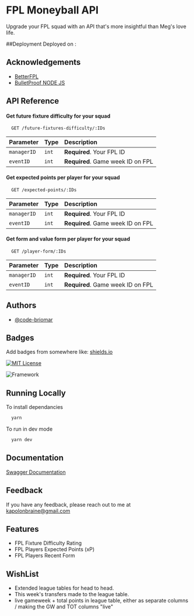 
# FPL Moneyball API

Upgrade your FPL squad with an API that's more insightful than Meg's love life.

##Deployment
Deployed on : [](https://fpl-moneyball-api.onrender.com)

## Acknowledgements

 - [BetterFPL](https://www.betterfpl.com/)
 - [BulletProof NODE JS](https://github.com/santiq/bulletproof-nodejs)
## API Reference

#### Get future fixture difficulty for your squad

```http
  GET /future-fixtures-difficulty/:IDs
```

| Parameter | Type     | Description                |
| :-------- | :------- | :------------------------- |
| `managerID` | `int` | **Required**. Your FPL ID |
| `eventID` | `int` | **Required**. Game week ID on FPL |

#### Get expected points per player for your squad

```http
  GET /expected-points/:IDs
```

| Parameter | Type     | Description                |
| :-------- | :------- | :------------------------- |
| `managerID` | `int` | **Required**. Your FPL ID |
| `eventID` | `int` | **Required**. Game week ID on FPL |

#### Get form and value form per player for your squad

```http
  GET /player-form/:IDs
```

| Parameter | Type     | Description                |
| :-------- | :------- | :------------------------- |
| `managerID` | `int` | **Required**. Your FPL ID |
| `eventID` | `int` | **Required**. Game week ID on FPL |

## Authors

- [@code-briomar](https://www.github.com/code-briomar)


## Badges

Add badges from somewhere like: [shields.io](https://shields.io/)

[![MIT License](https://img.shields.io/badge/License-MIT-green.svg)](https://choosealicense.com/licenses/mit/)

![Framework](https://img.shields.io/badge/Framework-Express-purple.svg)


## Running Locally

To install dependancies

```bash
  yarn
```

To run in dev mode

```bash
  yarn dev
```
## Documentation

[Swagger Documentation]()


## Feedback

If you have any feedback, please reach out to me at kapolonbraine@gmail.com


## Features

- FPL Fixture Difficulty Rating
- FPL Players Expected Points (xP)
- FPL Players Recent Form

## WishList

- Extended league tables for head to head.
- This week's transfers made to the league table.
- live gameweek + total points in league table, either as separate columns / making the GW and TOT columns "live"
